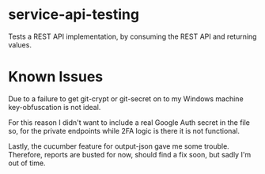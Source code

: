 # service-api-testing
Tests a REST API implementation, by consuming the REST API and returning values.

# Known Issues
Due to a failure to get git-crypt or git-secret on to my Windows machine key-obfuscation is not ideal.

For this reason I didn't want to include a real Google Auth secret in the file so, for the private 
endpoints while 2FA logic is there it is not functional.

Lastly, the cucumber feature for output-json gave me some trouble. Therefore, reports are busted for now, should find a
fix soon, but sadly I'm out of time.
